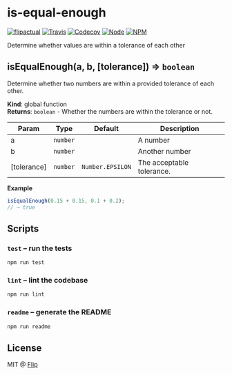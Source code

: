 # is-equal-enough

[![flipactual](https://img.shields.io/badge/😋-flipactual-218AC7.svg?style=flat-square)](https://www.flipactual.com/)
[![Travis](https://img.shields.io/travis/flipactual/is-equal-enough.svg?style=flat-square)](https://travis-ci.org/flipactual/is-equal-enough/)
[![Codecov](https://img.shields.io/codecov/c/github/flipactual/is-equal-enough.svg?style=flat-square)](https://codecov.io/gh/flipactual/is-equal-enough/)
[![Node](https://img.shields.io/node/v/is-equal-enough.svg?style=flat-square)](http://npmjs.com/package/is-equal-enough)
[![NPM](https://img.shields.io/npm/v/is-equal-enough.svg?style=flat-square)](http://npmjs.com/package/is-equal-enough)

Determine whether values are within a tolerance of each other

<a name="isEqualEnough"></a>

## isEqualEnough(a, b, [tolerance]) ⇒ <code>boolean</code>
Determine whether two numbers are within a provided tolerance of each other.

**Kind**: global function  
**Returns**: <code>boolean</code> - Whether the numbers are within the tolerance or not.  

| Param | Type | Default | Description |
| --- | --- | --- | --- |
| a | <code>number</code> |  | A number |
| b | <code>number</code> |  | Another number |
| [tolerance] | <code>number</code> | <code>Number.EPSILON</code> | The acceptable tolerance. |

**Example**  
```js
isEqualEnough(0.15 + 0.15, 0.1 + 0.2);
// → true
```

## Scripts

### `test` – run the tests

```sh
npm run test
```

### `lint` – lint the codebase

```sh
npm run lint
```

### `readme` – generate the README

```sh
npm run readme
```

## License

MIT @ [Flip](https://github.com/flipactual)
